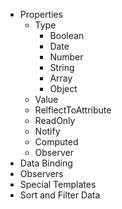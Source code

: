 + Properties
  - Type
    * Boolean
    * Date
    * Number
    * String
    * Array
    * Object
  - Value
  - RelflectToAttribute
  - ReadOnly
  - Notify
  - Computed
  - Observer
+ Data Binding
+ Observers
+ Special Templates
+ Sort and Filter Data